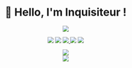  <h1 align="center"> 🦅 Hello, I'm Inquisiteur !</h1>

<p align="center">
<img src="https://www.google.com/url?sa=i&url=https%3A%2F%2Fwww.picmix.com%2Fstamp%2FNina-cat-1701913&psig=AOvVaw0LITPfUoMx7mFnPprLU9NU&ust=1682144580107000&source=images&cd=vfe&ved=0CA4QjRxqFwoTCMj61oSruv4CFQAAAAAdAAAAABAD">
 <p align="center">
 
 <p align="center">
    <a href="https://discord.gg/2znzxTAn" target"blank_"><img src="https://img.shields.io/badge/Discord-111111?style=for-the-badge&logo=discord&logoColor=white" target="_blank"></a> 
    <a href="https://open.spotify.com/user/31kal6lb4azjvq5lgf7ffd3kkrqm?si=3243e13a9e764237" target"blank_"><img src="https://img.shields.io/badge/Spotify%20-111111.svg?&style=for-the-badge&logo=spotify&logoColor=white"></a>
    <a href="https://www.youtube.com/channel/UCPS_doDHs3FuLrJtd5jTXPg" target"blank_"><img src="https://img.shields.io/badge/YouTube-111111?style=for-the-badge&logo=youtube&logoColor=white" target="_blank">
    <a href="https://twitter.com/tokyodiscord2" target"blank_"><img src="https://img.shields.io/badge/Twitter%20-111111.svg?&style=for-the-badge&logo=twitter&logoColor=white"></a>
    <a href="https://github.com/Us3rload" target"blank_"><img src="https://img.shields.io/badge/GitHub%20-111111.svg?&style=for-the-badge&logo=github&logoColor=white"></a>
</p>


  <div align="center">
  <a href="https://discord.com/users/1097694419060269176" target="_blank">
  <img src="https://lanyard.cnrad.dev/api/1097694419060269176"> 
</a>
   </div>

   <div align="center">
     <a href="https://github.com/inquisit3ur/"></a>
        <img src="https://github-readme-streak-stats.herokuapp.com?user=Us3rload&hide_border=true&background=111111&currStreakLabel=FFFFFF&sideLabels=FFFFFF&currStreakNum=FFFFFF&dates=FFFFFF&sideNums=FFFFFF&fire=FFFFFF&ring=FFFFFF&stroke=FFFFFFFF)](https://git.io/streak-stats" />
  </div>
